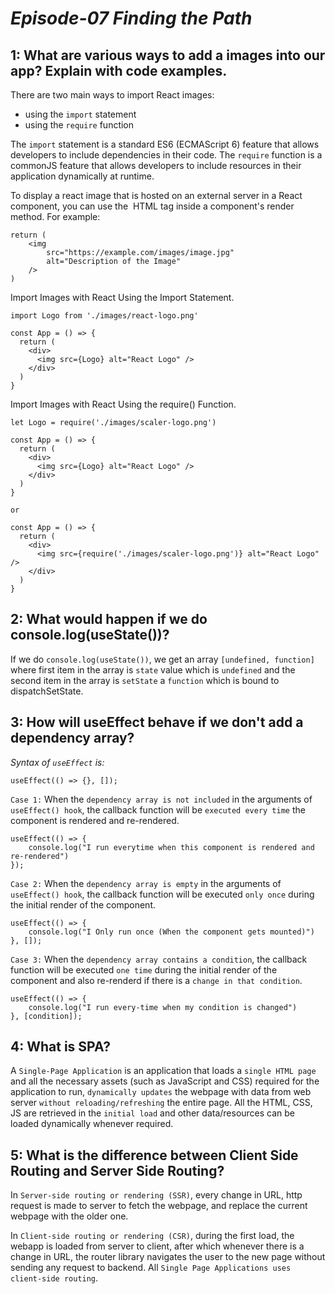 # _Episode-07 Finding the Path_

## 1: What are various ways to add a images into our app? Explain with code examples.
There are two main ways to import React images:
- using the `import` statement
- using the `require` function

The `import` statement is a standard ES6 (ECMAScript 6) feature that allows developers to include dependencies in their code. The `require` function is a commonJS feature that allows developers to include resources in their application dynamically at runtime.

To display a react image that is hosted on an external server in a React component, you can use the <img> HTML tag inside a component's render method. For example:
``````
return (
    <img
        src="https://example.com/images/image.jpg"
        alt="Description of the Image"
    />
)
``````

Import Images with React Using the Import Statement.
``````
import Logo from './images/react-logo.png'

const App = () => {
  return (
    <div>
      <img src={Logo} alt="React Logo" />
    </div>
  )
}
``````

Import Images with React Using the require() Function.
``````
let Logo = require('./images/scaler-logo.png')

const App = () => {
  return (
    <div>
      <img src={Logo} alt="React Logo" />
    </div>
  )
}

or

const App = () => {
  return (
    <div>
      <img src={require('./images/scaler-logo.png')} alt="React Logo" />
    </div>
  )
}
``````
## 2: What would happen if we do console.log(useState())?
If we do `console.log(useState())`, we get an array `[undefined, function]` where first item in the array is `state` value which is `undefined` and the second item in the array is `setState` a `function` which is bound to dispatchSetState.

## 3: How will useEffect behave if we don't add a dependency array?
_Syntax of `useEffect` is:_
``````
useEffect(() => {}, []);
``````
`Case 1:` When the `dependency array is not included` in the arguments of `useEffect() hook`, the callback function will be `executed every time` the component is rendered and re-rendered.
``````
useEffect(() => {
	console.log("I run everytime when this component is rendered and re-rendered")
});
``````
`Case 2:` When the `dependency array is empty` in the arguments of `useEffect() hook`, the callback function will be executed `only once` during the initial render of the component.
``````
useEffect(() => {
	console.log("I Only run once (When the component gets mounted)")
}, []);
``````
`Case 3:` When the `dependency array contains a condition`, the callback function will be executed `one time` during the initial render of the component and also re-renderd if there is a `change in that condition`.
``````
useEffect(() => {
	console.log("I run every-time when my condition is changed")
}, [condition]);
``````
## 4: What is SPA?
A `Single-Page Application` is an application that loads a `single HTML page` and all the necessary assets (such as JavaScript and CSS) required for the application to run, `dynamically updates` the webpage with data from web server `without reloading/refreshing` the entire page. All the HTML, CSS, JS are retrieved in the `initial load` and other data/resources can be loaded dynamically whenever required.

## 5: What is the difference between Client Side Routing and Server Side Routing?
In `Server-side routing or rendering (SSR)`, every change in URL, http request is made to server to fetch the webpage, and replace the current webpage with the older one.

In `Client-side routing or rendering (CSR)`, during the first load, the webapp is loaded from server to client, after which whenever there is a change in URL, the router library navigates the user to the new page without sending any request to backend. All `Single Page Applications uses client-side routing`.

